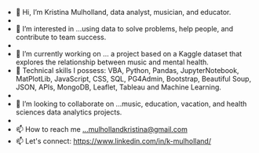 - 👋 Hi, I’m Kristina Mulholland, data analyst, musician, and educator.
- 
- 👀 I’m interested in ...using data to solve problems, help people, and contribute to team success.
- 
- 🌱 I’m currently working on ... a project based on a Kaggle dataset that explores the relationship between music and mental health. 
- 🌱 Technical skills I possess: VBA, Python, Pandas, JupyterNotebook, MatPlotLib, JavaScript, CSS, SQL, PG4Admin, Bootstrap, Beautiful Soup, JSON, APIs, MongoDB, Leaflet, Tableau and Machine Learning.
-
- 💞️ I’m looking to collaborate on ...music, education, vacation, and health sciences data analytics projects.
- 
- 📫 How to reach me ...mulhollandkristina@gmail.com 
- 📫 Let's connect: https://www.linkedin.com/in/k-mulholland/

<!---
K-Mulholland/K-Mulholland is a ✨ special ✨ repository because its `README.md` (this file) appears on your GitHub profile.
You can click the Preview link to take a look at your changes.
--->
